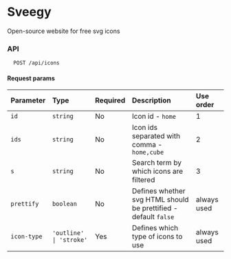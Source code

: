 # Sveegy

Open-source website for free svg icons

### API

```http
  POST /api/icons
```

#### Request params

| Parameter | Type     | Required     | Description                | Use order |
| :-------- | :------- | :-------     | :------------------------- | :---- |
| `id`      | `string` | No           | Icon id - `home`           | 1     |
| `ids` | `string` | No | Icon ids separated with comma - `home,cube` | 2 |
| `s` | `string` | No | Search term by which icons are filtered | 3 |
| `prettify` | `boolean` | No | Defines whether svg HTML should be prettified - default `false` | always used |
| `icon-type` | `'outline' \| 'stroke'` | Yes | Defines which type of icons to use | always used |
